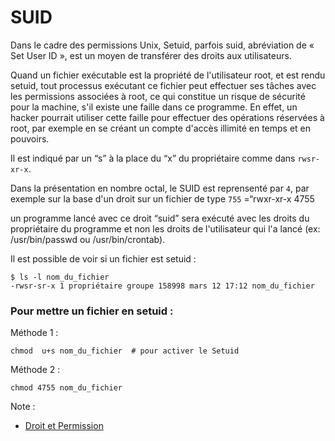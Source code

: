 # SUID
Dans le cadre des permissions Unix, Setuid, parfois suid, abréviation de « Set User ID », est un moyen de transférer 
des droits aux utilisateurs.

Quand un fichier exécutable est la propriété de l'utilisateur root, et est rendu setuid, tout processus exécutant ce 
fichier peut effectuer ses tâches avec les permissions associées à root, ce qui constitue un risque de sécurité pour la 
machine, s'il existe une faille dans ce programme. En effet, un hacker pourrait utiliser cette faille pour effectuer 
des opérations réservées à root, par exemple en se créant un compte d'accès illimité en temps et en pouvoirs.


Il est indiqué par un “s” à la place du “x” du propriétaire comme dans ``rwsr-xr-x``.

Dans la présentation en nombre octal, le SUID est reprensenté par ``4``, par exemple sur la base 
d'un droit sur un fichier de type ``755`` =“rwxr-xr-x 4755

un programme lancé avec ce droit “suid” sera exécuté avec les droits du propriétaire du programme et non les droits de 
l'utilisateur qui l'a lancé (ex: /usr/bin/passwd ou /usr/bin/crontab).


Il est possible de voir si un fichier est setuid :
```
$ ls -l nom_du_fichier
-rwsr-sr-x 1 propriétaire groupe 158998 mars 12 17:12 nom_du_fichier
```

### Pour mettre un fichier en setuid :

Méthode 1 :

``chmod  u+s nom_du_fichier  # pour activer le Setuid``

Méthode 2 :

``chmod 4755 nom_du_fichier``



Note :

- [Droit et Permission](https://github.com/morganoconnor-hp/documentary/blob/main/CYBERSECURITE/LECADREJURIDIQUE.md)
